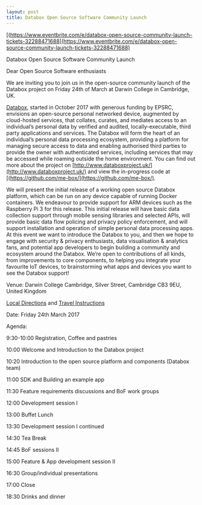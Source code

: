 ```yaml
---
layout: post
title: Databox Open Source Software Community Launch
---
```


[(https://www.eventbrite.com/e/databox-open-source-community-launch-tickets-32288471688](https://www.eventbrite.com/e/databox-open-source-community-launch-tickets-32288471688)

Databox Open Source Software Community Launch

Dear Open Source Software enthusiasts

We are inviting you to join us in the open-source community launch of the Databox project on Friday 24th of March at Darwin College in Cambridge, UK.

[Databox](http://www.databoxproject.uk/), started in October 2017 with generous funding by EPSRC, envisions an open-source personal networked device, augmented by cloud-hosted services, that collates, curates, and mediates access to an individual’s personal data by verified and audited, locally-executable, third party applications and services. The Databox will form the heart of an individual’s personal data processing ecosystem, providing a platform for managing secure access to data and enabling authorised third parties to provide the owner with authenticated services, including services that may be accessed while roaming outside the home environment. You can find out more about the project on [http://www.databoxproject.uk/](http://www.databoxproject.uk/) and view the in-progress code at [(https://github.com/me-box/](https://github.com/me-box/).

We will present the initial release of a working open source Databox platform, which can be run on any device capable of running Docker containers. We endeavour to provide support for ARM devices such as the Raspberry Pi 3 for this release. This initial release will have basic data collection support through mobile sensing libraries and selected APIs, will provide basic data flow policing and privacy policy enforcement, and will support installation and operation of simple personal data processing apps. At this event we want to introduce the Databox to you, and then we hope to engage with security & privacy enthusiasts, data visualisation & analytics fans, and potential app developers to begin building a community and ecosystem around the Databox. We’re open to contributions of all kinds, from improvements to core components, to helping you integrate your favourite IoT devices, to brainstorming what apps and devices you want to see the Databox support!

Venue: Darwin College Cambridge, Silver Street, Cambridge CB3 9EU, United Kingdom

[Local Directions](https://www.darwin.cam.ac.uk/directions) and [Travel Instructions](https://www.darwin.cam.ac.uk/travel-instructions)

 

Date: Friday 24th  March 2017

Agenda:

9:30-10:00 Registration, Coffee and pastries

10:00  Welcome and Introduction to the Databox project

10:20 Introduction to the open source platform and components (Databox team)

11:00 SDK and Building an example app

11:30 Feature requirements discussions and BoF work groups

12:00 Development session I

13:00 Buffet Lunch

13:30 Development session I continued

14:30 Tea Break

14:45 BoF sessions II

15:00 Feature & App development session II

16:30 Group/individual presentations

17:00 Close

18:30 Drinks and dinner
